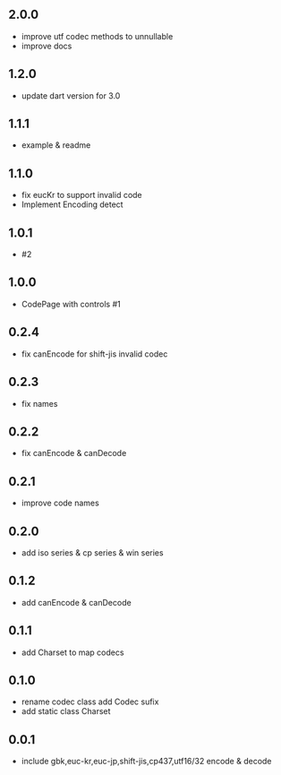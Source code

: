 ## 2.0.0
* improve utf codec methods to unnullable
* improve docs

## 1.2.0
* update dart version for 3.0

## 1.1.1

* example & readme

## 1.1.0

* fix eucKr to support invalid code
* Implement Encoding detect

## 1.0.1

* #2

## 1.0.0

* CodePage with controls #1

## 0.2.4

* fix canEncode for shift-jis invalid codec

## 0.2.3

* fix names

## 0.2.2

* fix canEncode & canDecode

## 0.2.1

* improve code names

## 0.2.0

* add iso series & cp series & win series

## 0.1.2

* add canEncode & canDecode
  
## 0.1.1

* add Charset to map codecs

## 0.1.0

* rename codec class add Codec sufix
* add static class Charset

## 0.0.1

* include gbk,euc-kr,euc-jp,shift-jis,cp437,utf16/32  encode & decode
